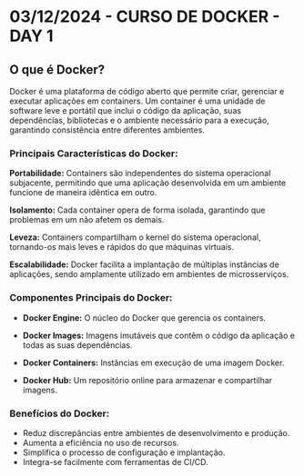 # 03/12/2024 - CURSO DE DOCKER - DAY 1

## O que é Docker?

Docker é uma plataforma de código aberto que permite criar, gerenciar e executar aplicações em containers. Um container é uma unidade de software leve e portátil que inclui o código da aplicação, suas dependências, bibliotecas e o ambiente necessário para a execução, garantindo consistência entre diferentes ambientes.

### Principais Características do Docker:

**Portabilidade:**
Containers são independentes do sistema operacional subjacente, permitindo que uma aplicação desenvolvida em um ambiente funcione de maneira idêntica em outro.

**Isolamento:** 
Cada container opera de forma isolada, garantindo que problemas em um não afetem os demais.

**Leveza:**
Containers compartilham o kernel do sistema operacional, tornando-os mais leves e rápidos do que máquinas virtuais.

**Escalabilidade:**
Docker facilita a implantação de múltiplas instâncias de aplicações, sendo amplamente utilizado em ambientes de microsserviços.

### Componentes Principais do Docker:

- **Docker Engine:** O núcleo do Docker que gerencia os containers.

- **Docker Images:** Imagens imutáveis que contêm o código da aplicação e todas as suas dependências.

- **Docker Containers:** Instâncias em execução de uma imagem Docker.

- **Docker Hub:** Um repositório online para armazenar e compartilhar imagens.

### Benefícios do Docker:

- Reduz discrepâncias entre ambientes de desenvolvimento e produção.
- Aumenta a eficiência no uso de recursos.
- Simplifica o processo de configuração e implantação.
- Integra-se facilmente com ferramentas de CI/CD.
